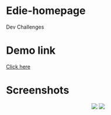 # Edie-homepage
Dev Challenges

# Demo link
 <a href="https://gunalantony8124.github.io/Edie-homepage/index.html">Click here </a>

# Screenshots
<center>
<img src="images/image1.JPG" >
<img src="images/image2.JPG" >

</center>

